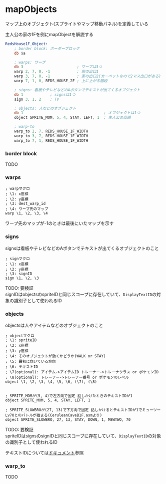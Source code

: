 # mapObjects

マップ上のオブジェクト(スプライトやマップ移動パネル)を定義している

主人公の家の1Fを例にmapObjectを解説する

```asm
RedsHouse1F_Object:
    ; border block: ボーダーブロック
	db $a

    ; warps: ワープ
	db 3                        ; ワープは3つ
	warp 2, 7, 0, -1            ; 家の出口1
	warp 3, 7, 0, -1            ; 家の出口2(カーペットなので2マス出口がある)
	warp 7, 1, 0, REDS_HOUSE_2F ; 上に上がる階段

    ; signs: 看板やテレビなどのAボタンでテキストが出てくるオブジェクト
	db 1            ; signsは1つ
	sign 3, 1, 2    ; TV

    ; objects: 人などのオブジェクト
	db 1                                    ; オブジェクトは1つ
	object SPRITE_MOM, 5, 4, STAY, LEFT, 1  ; 主人公の母親

	; warp-to
	warp_to 2, 7, REDS_HOUSE_1F_WIDTH
	warp_to 3, 7, REDS_HOUSE_1F_WIDTH
	warp_to 7, 1, REDS_HOUSE_1F_WIDTH
```

### border block

TODO

### warps

```
; warpマクロ
; \1: x座標
; \2: y座標
; \3: dest_warp_id
; \4: ワープ先のマップ
warp \1, \2, \3, \4
```

ワープ先のマップが-1のときは最後にいたマップを示す

### signs

signsは看板やテレビなどのAボタンでテキストが出てくるオブジェクトのこと

```
; signマクロ  
; \1: x座標
; \2: y座標
; \3: signID
sign \1, \2, \3
```

TODO: 要検証  
signIDはobjectsのspriteIDと同じスコープに存在していて、`DisplayTextID`の対象の識別子として使われるID

### objects

objectsは人やアイテムなどのオブジェクトのこと

```
; objectマクロ
; \1: spriteID
; \2: x座標
; \3: y座標
; \4: そのオブジェクトが動くかどうか(WALK or STAY)
; \5: 最初に向いている方向
; \6: テキストID
; \7(optional): アイテム->アイテムID トレーナー->トレーナクラス or ポケモンID
; \8(optional): トレーナー->トレーナー番号 or ポケモンのレベル 
object \1, \2, \3, \4, \5, \6, (\7), (\8)


; SPRITE_MOMが(5, 4)で左方向で固定 話しかけたときのテキストIDが1
object SPRITE_MOM, 5, 4, STAY, LEFT, 1

; SPRITE_SLOWBROが(27, 13)で下方向で固定 話しかけるとテキストIDが1でミューツーLv70とのバトルが始まる(CeruleanCaveB1F.asmより)
object SPRITE_SLOWBRO, 27, 13, STAY, DOWN, 1, MEWTWO, 70
```

TODO: 要検証  
spriteIDはsignsのsignIDと同じスコープに存在していて、`DisplayTextID`の対象の識別子として使われるID

テキストIDについては[ドキュメント](../../docs/text_id.md)参照

### warp_to

TODO
